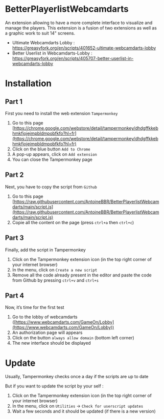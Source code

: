 # BetterPlayerlistWebcamdarts
An extension allowing to have a more complete interface to visualize and manage the players.
This extension is a fusion of two extensions as well as a graphic work to suit 14" screens.

- Ultimate Webcamdarts Lobby : https://greasyfork.org/en/scripts/401652-ultimate-webcamdarts-lobby
- Better Userlist in Webcamdarts-Lobby : https://greasyfork.org/en/scripts/405707-better-userlist-in-webcamdarts-lobby

# Installation

## Part 1

First you need to install the web extension `Tampermonkey`

1. Go to this page
[https://chrome.google.com/webstore/detail/tampermonkey/dhdgffkkebhmkfjojejmpbldmpobfkfo?hl=fr](https://chrome.google.com/webstore/detail/tampermonkey/dhdgffkkebhmkfjojejmpbldmpobfkfo?hl=fr)
2. Click on the blue button `Add to Chrome`
3. A pop-up appears, click on `Add extension`
4. You can close the Tampermonkey page

## Part 2

Next, you have to copy the script from `Github`

1. Go to this page
[https://raw.githubusercontent.com/AntoineBBR/BetterPlayerlistWebcamdarts/main/script.js](https://raw.githubusercontent.com/AntoineBBR/BetterPlayerlistWebcamdarts/main/script.js)
2. Copie all the content on the page (press `ctrl+a` then `ctrl+c`)

## Part 3

Finally, add the script in Tampermonkey

1. Click on the Tampermonkey extension icon (in the top right corner of your internet browser)
2. In the menu, click on `Create a new script`
3. Remove all the code already present in the editor and paste the code from Github by pressing `ctrl+v` and `ctrl+s`

## Part 4

Now, it’s time for the first test

1. Go to the lobby of webcamdarts ([https://www.webcamdarts.com/GameOn/Lobby](https://www.webcamdarts.com/GameOn/Lobby))
2. An authorization page will appears
3. Click on the button `always allow domain` (bottom left corner)
4. The new interface should be displayed

# Update

Usually, Tampermonkey checks once a day if the scripts are up to date

But if you want to update the script by your self :

1. Click on the Tampermonkey extension icon (in the top right corner of your internet browser)
2. In the menu, click on `Utilities` → `Check for userscript updates`
3. Wait a few seconds and it should be updated (if there is a new version)
